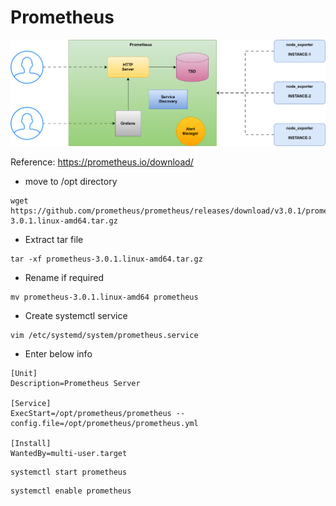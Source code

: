 # Prometheus

![alt text](prometheus.svg)

Reference: https://prometheus.io/download/

* move to /opt directory
```
wget https://github.com/prometheus/prometheus/releases/download/v3.0.1/prometheus-3.0.1.linux-amd64.tar.gz
```

* Extract tar file
```
tar -xf prometheus-3.0.1.linux-amd64.tar.gz
```

* Rename if required

```
mv prometheus-3.0.1.linux-amd64 prometheus
```

* Create systemctl service
```
vim /etc/systemd/system/prometheus.service
```

* Enter below info
```
[Unit]
Description=Prometheus Server

[Service]
ExecStart=/opt/prometheus/prometheus --config.file=/opt/prometheus/prometheus.yml

[Install]
WantedBy=multi-user.target
```

```
systemctl start prometheus
```
```
systemctl enable prometheus
```



